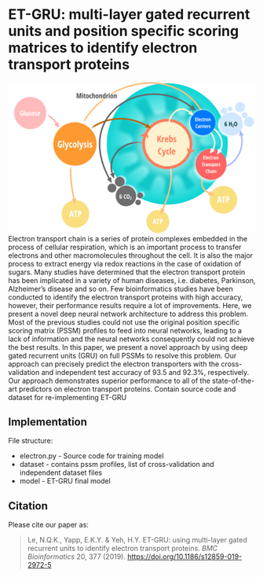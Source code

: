 # ET-GRU: multi-layer gated recurrent units and position specific scoring matrices to identify electron transport proteins
<img src="fig/etc.png?sanitize=true" width="800">
Electron transport chain is a series of protein complexes embedded in the process of cellular respiration, which is an important process to transfer electrons and other macromolecules throughout the cell. It is also the major process to extract energy via redox reactions in the case of oxidation of sugars. Many studies have determined that the electron transport protein has been implicated in a variety of human diseases, i.e. diabetes, Parkinson, Alzheimer’s disease and so on. Few bioinformatics studies have been conducted to identify the electron transport proteins with high accuracy, however, their performance results require a lot of improvements. Here, we present a novel deep neural network architecture to address this problem.
Most of the previous studies could not use the original position specific scoring matrix (PSSM) profiles to feed into neural networks, leading to a lack of information and the neural networks consequently could not achieve the best results. In this paper, we present a novel approach by using deep gated recurrent units (GRU) on full PSSMs to resolve this problem. Our approach can precisely predict the electron transporters with the cross-validation and independent test accuracy of 93.5 and 92.3%, respectively. Our approach demonstrates superior performance to all of the state-of-the-art predictors on electron transport proteins.
Contain source code and dataset for re-implementing ET-GRU

## Implementation

File structure:
- electron.py - Source code for training model
- dataset - contains pssm profiles, list of cross-validation and independent dataset files
- model - ET-GRU final model

## Citation
Please cite our paper as:
>Le, N.Q.K., Yapp, E.K.Y. & Yeh, H.Y. ET-GRU: using multi-layer gated recurrent units to identify electron transport proteins. *BMC Bioinformatics* 20, 377 (2019). https://doi.org/10.1186/s12859-019-2972-5
